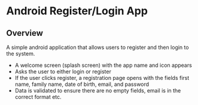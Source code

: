 # Android Register/Login App #

## Overview ##

A simple android application that allows users to register and then login to the system.

- A welcome screen (splash screen) with the app name and icon appears
- Asks the user to either login or register
- If the user clicks register, a registration page opens with the fields first name, family name, date of birth, email, and password
- Data is validated to ensure there are no empty fields, email is in the correct format etc.
